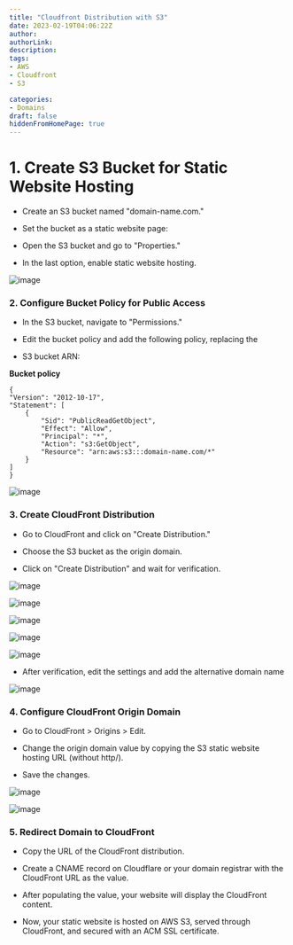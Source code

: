 ```yaml
---
title: "Cloudfront Distribution with S3"
date: 2023-02-19T04:06:22Z
author:
authorLink:
description:
tags:
- AWS
- Cloudfront
- S3

categories:
- Domains
draft: false
hiddenFromHomePage: true
---
```

# 1. Create S3 Bucket for Static Website Hosting

* Create an S3 bucket named "domain-name.com."

* Set the bucket as a static website page:

* Open the S3 bucket and go to "Properties."

* In the last option, enable static website hosting.

![image](https://github.com/yahyagulshan/yahyagulshan.com/assets/59036269/1fd5cc81-9645-4ef4-beba-be5e0fd25104)


### 2. Configure Bucket Policy for Public Access

* In the S3 bucket, navigate to "Permissions."

* Edit the bucket policy and add the following policy, replacing the 
* S3 bucket ARN:

**Bucket policy**

    {
    "Version": "2012-10-17",
    "Statement": [
        {
            "Sid": "PublicReadGetObject",
            "Effect": "Allow",
            "Principal": "*",
            "Action": "s3:GetObject",
            "Resource": "arn:aws:s3:::domain-name.com/*"
        }
    ]
    }


![image](https://github.com/yahyagulshan/yahyagulshan.com/assets/59036269/98268406-8f5a-4158-9c50-027c44318c43)


### 3. Create CloudFront Distribution

* Go to CloudFront and click on "Create Distribution."

* Choose the S3 bucket as the origin domain.

* Click on "Create Distribution" and wait for verification.

![image](https://github.com/yahyagulshan/yahyagulshan.com/assets/59036269/3e5bbea7-b5c1-4424-b3d8-932a03649324)



![image](https://github.com/yahyagulshan/yahyagulshan.com/assets/59036269/b947c60f-b048-4a27-aa67-66a446c95531)

![image](https://github.com/yahyagulshan/yahyagulshan.com/assets/59036269/8f48d6a6-8277-456f-81d5-8aeea90d3355)

![image](https://github.com/yahyagulshan/yahyagulshan.com/assets/59036269/61968fe8-0920-49e4-9ec9-8af3096c5b23)



![image](https://github.com/yahyagulshan/yahyagulshan.com/assets/59036269/f5173b88-f5b8-4a69-b4b6-09d24ca7bef6)


* After verification, edit the settings and add the alternative domain name


![image](https://github.com/yahyagulshan/yahyagulshan.com/assets/59036269/61eed6aa-d481-4eee-98a3-41a382818859)


### 4. Configure CloudFront Origin Domain

* Go to CloudFront > Origins > Edit.

* Change the origin domain value by copying the S3 static website hosting URL (without http/).

* Save the changes.


![image](https://github.com/yahyagulshan/yahyagulshan.com/assets/59036269/a38d84ff-7475-4442-9109-b0ee531fc590)


![image](https://github.com/yahyagulshan/yahyagulshan.com/assets/59036269/3e3abf54-ec20-4ed3-a243-e1ae7811bc2a)


### 5. Redirect Domain to CloudFront

* Copy the URL of the CloudFront distribution.

* Create a CNAME record on Cloudflare or your domain registrar with the CloudFront URL as the value.

* After populating the value, your website will display the CloudFront content.

* Now, your static website is hosted on AWS S3, served through CloudFront, and secured with an ACM SSL certificate. 












